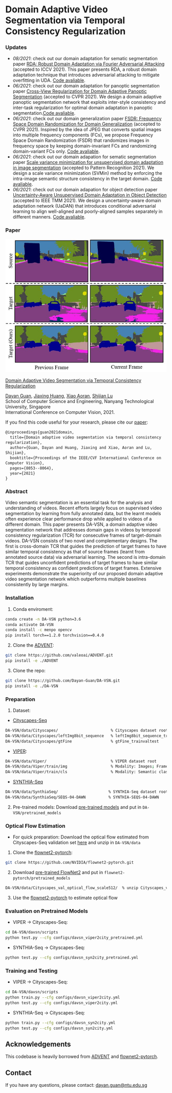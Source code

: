 # Domain Adaptive Video Segmentation via Temporal Consistency Regularization

### Updates
- *08/2021*: check out our domain adaptation for sematic segmentation paper [RDA: Robust Domain Adaptation via Fourier Adversarial Attacking](https://arxiv.org/abs/2106.02874) (accepted to ICCV 2021). This paper presents RDA, a robust domain adaptation technique that introduces adversarial attacking to mitigate overfitting in UDA. [Code avaliable](https://github.com/jxhuang0508/RDA).
- *06/2021*: check out our domain adaptation for panoptic segmentation paper [Cross-View Regularization for Domain Adaptive Panoptic Segmentation](https://arxiv.org/abs/2103.02584) (accepted to CVPR 2021). We design a domain adaptive panoptic segmentation network that exploits inter-style consistency and inter-task regularization for optimal domain adaptation in panoptic segmentation.[Code avaliable](https://github.com/jxhuang0508/FSDR).
- *06/2021*: check out our domain generalization paper [FSDR: Frequency Space Domain Randomization for Domain Generalization](https://arxiv.org/abs/2103.02370) (accepted to CVPR 2021). Inspired by the idea of JPEG that converts spatial images into multiple frequency components (FCs), we propose Frequency Space Domain Randomization (FSDR) that randomizes images in frequency space by keeping domain-invariant FCs and randomizing domain-variant FCs only. [Code avaliable](https://github.com/jxhuang0508/CVRN).
- *06/2021*: check out our domain adapation for sematic segmentation paper [Scale variance minimization for unsupervised domain adaptation in image segmentation](https://www.researchgate.net/publication/347421562_Scale_variance_minimization_for_unsupervised_domain_adaptation_in_image_segmentation)  (accepted to Pattern Recognition 2021). We design a scale variance minimization (SVMin) method by enforcing the intra-image semantic structure consistency in the target domain. [Code avaliable](https://github.com/Dayan-Guan/SVMin).
- *06/2021*: check out our domain adapation for object detection paper [Uncertainty-Aware Unsupervised Domain Adaptation in Object Detection](https://arxiv.org/abs/2103.00236) (accepted to IEEE TMM 2021). We design a uncertainty-aware domain adaptation network (UaDAN) that introduces conditional adversarial learning to align well-aligned and poorly-aligned samples separately in different manners. [Code avaliable](https://github.com/Dayan-Guan/UaDAN).

### Paper
![](./teaser.jpg)

[Domain Adaptive Video Segmentation via Temporal Consistency Regularization](https://arxiv.org/abs/2107.11004) 

[Dayan Guan](https://scholar.google.com/citations?user=9jp9QAsAAAAJ&hl=en), [Jiaxing Huang](https://scholar.google.com/citations?user=czirNcwAAAAJ&hl=en&oi=ao),  [Xiao Aoran](https://scholar.google.com/citations?user=yGKsEpAAAAAJ&hl=en), [Shijian Lu](https://scholar.google.com/citations?user=uYmK-A0AAAAJ&hl=en)  
 School of Computer Science and Engineering, Nanyang Technological University, Singapore  
 International Conference on Computer Vision, 2021.
 
If you find this code useful for your research, please cite our [paper](https://arxiv.org/abs/2107.11004):

```
@inproceedings{guan2021domain,
  title={Domain adaptive video segmentation via temporal consistency regularization},
  author={Guan, Dayan and Huang, Jiaxing and Xiao, Aoran and Lu, Shijian},
  booktitle={Proceedings of the IEEE/CVF International Conference on Computer Vision},
  pages={8053--8064},
  year={2021}
}
```

### Abstract
Video semantic segmentation is an essential task for the analysis and understanding of videos. Recent efforts largely focus on supervised video segmentation by learning from fully annotated data, but the learnt models often experience clear performance drop while applied to videos of a different domain. This paper presents DA-VSN, a domain adaptive video segmentation network that addresses domain gaps in videos by temporal consistency regularization (TCR) for consecutive frames of target-domain videos. DA-VSN consists of two novel and complementary designs. The first is cross-domain TCR that guides the prediction of target frames to have similar temporal consistency as that of source frames (learnt from annotated source data) via adversarial learning. The second is intra-domain TCR that guides unconfident predictions of target frames to have similar temporal consistency as confident predictions of target frames. Extensive experiments demonstrate the superiority of our proposed domain adaptive video segmentation network which outperforms multiple baselines consistently by large margins.

### Installation
1. Conda enviroment:
```bash
conda create -n DA-VSN python=3.6
conda activate DA-VSN
conda install -c menpo opencv
pip install torch==1.2.0 torchvision==0.4.0
```

2. Clone the [ADVENT](https://github.com/valeoai/ADVENT):
```bash
git clone https://github.com/valeoai/ADVENT.git
pip install -e ./ADVENT
```

3. Clone the repo:
```bash
git clone https://github.com/Dayan-Guan/DA-VSN.git
pip install -e ./DA-VSN
```

### Preparation 
1. Dataset:
* [Cityscapes-Seq](https://www.cityscapes-dataset.com/)
```bash
DA-VSN/data/Cityscapes/                       % Cityscapes dataset root
DA-VSN/data/Cityscapes/leftImg8bit_sequence   % leftImg8bit_sequence_trainvaltest
DA-VSN/data/Cityscapes/gtFine                 % gtFine_trainvaltest
```

* [VIPER](https://playing-for-benchmarks.org/download/): 
```bash
DA-VSN/data/Viper/                            % VIPER dataset root
DA-VSN/data/Viper/train/img                   % Modality: Images; Frames: *[0-9]; Sequences: 00-77; Format: jpg
DA-VSN/data/Viper/train/cls                   % Modality: Semantic class labels; Frames: *0; Sequences: 00-77; Format: png
```

* [SYNTHIA-Seq](http://synthia-dataset.cvc.uab.cat/SYNTHIA_SEQS/SYNTHIA-SEQS-04-DAWN.rar) 
```bash
DA-VSN/data/SynthiaSeq/                      % SYNTHIA-Seq dataset root
DA-VSN/data/SynthiaSeq/SEQS-04-DAWN          % SYNTHIA-SEQS-04-DAWN
```

2. Pre-trained models:
Download [pre-trained models](https://github.com/Dayan-Guan/DA-VSN/releases/tag/Latest) and put in ```DA-VSN/pretrained_models```

### Optical Flow Estimation
* For quick preparation: Download the optical flow estimated from Cityscapes-Seq validation set [here](https://github.com/Dayan-Guan/DA-VSN/releases/tag/Latest) and unzip in ```DA-VSN/data```

1. Clone the [flownet2-pytorch](https://github.com/NVIDIA/flownet2-pytorch):
```bash
git clone https://github.com/NVIDIA/flownet2-pytorch.git
```

2. Download [pre-trained FlowNet2](https://github.com/NVIDIA/flownet2-pytorch) and put in ```flownet2-pytorch/pretrained_models```

```bash
DA-VSN/data/Cityscapes_val_optical_flow_scale512/  % unzip Cityscapes_val_optical_flow_scale512.zip
```

3. Use the [flownet2-pytorch](https://github.com/NVIDIA/flownet2-pytorch) to estimate optical flow

### Evaluation on Pretrained Models
* VIPER → Cityscapes-Seq: 
```bash
cd DA-VSN/davsn/scripts
python test.py --cfg configs/davsn_viper2city_pretrained.yml
```

* SYNTHIA-Seq → Cityscapes-Seq: 
```bash
python test.py --cfg configs/davsn_syn2city_pretrained.yml
```

### Training and Testing
* VIPER → Cityscapes-Seq: 
```bash
cd DA-VSN/davsn/scripts
python train.py --cfg configs/davsn_viper2city.yml
python test.py --cfg configs/davsn_viper2city.yml
```

* SYNTHIA-Seq → Cityscapes-Seq: 
```bash
python train.py --cfg configs/davsn_syn2city.yml
python test.py --cfg configs/davsn_syn2city.yml
```

## Acknowledgements
This codebase is heavily borrowed from [ADVENT](https://github.com/valeoai/ADVENT) and [flownet2-pytorch](https://github.com/NVIDIA/flownet2-pytorch).

## Contact
If you have any questions, please contact: dayan.guan@ntu.edu.sg
